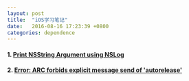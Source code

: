 ```yaml
---
layout: post
title:  "iOS学习笔记"
date:   2016-08-16 17:23:39 +0800
categories: dependence
---
```


#### 1. [Print NSString Argument using NSLog](http://stackoverflow.com/questions/6597305/print-nsstring-argument-using-nslog)

#### 2. [Error: ARC forbids explicit message send of 'autorelease' ](http://blog.csdn.net/wildcatlele/article/details/9997535)
